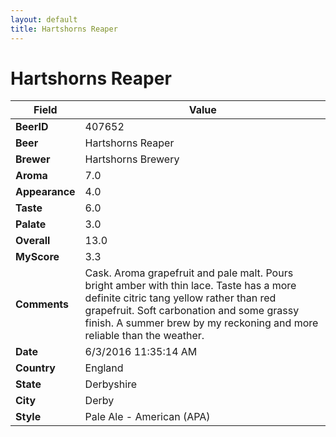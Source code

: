 ```yaml
---
layout: default
title: Hartshorns Reaper 
---
```


# Hartshorns Reaper 

| Field         | Value     |
|---------------|-----------|
| **BeerID** | 407652 |
| **Beer** | Hartshorns Reaper  |
| **Brewer** | Hartshorns Brewery |
| **Aroma** | 7.0 |
| **Appearance** | 4.0 |
| **Taste** | 6.0 |
| **Palate** | 3.0 |
| **Overall** | 13.0 |
| **MyScore** | 3.3 |
| **Comments** | Cask. Aroma grapefruit and pale malt. Pours bright amber with thin lace. Taste has a more definite citric tang yellow rather than red grapefruit. Soft carbonation and some grassy finish. A summer brew by my reckoning and more reliable than the weather. |
| **Date** | 6/3/2016 11:35:14 AM |
| **Country** | England |
| **State** | Derbyshire |
| **City** | Derby |
| **Style** | Pale Ale - American (APA) |
